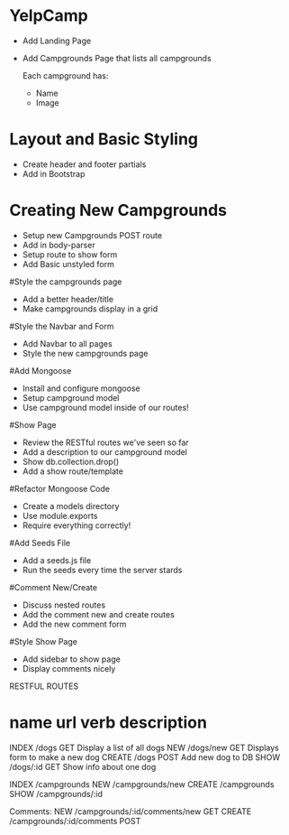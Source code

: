 # YelpCamp

* Add Landing Page
* Add Campgrounds Page that lists all campgrounds

    Each campground has:
    * Name
    * Image
    
# Layout and Basic Styling
* Create header and footer partials
* Add in Bootstrap


# Creating New Campgrounds
* Setup new Campgrounds POST route
* Add in body-parser
* Setup route to show form
* Add Basic unstyled form

#Style the campgrounds page
* Add a better header/title
* Make campgrounds display in a grid

#Style the Navbar and Form
* Add Navbar to all pages
* Style the new campgrounds page


#Add Mongoose
* Install and configure mongoose
* Setup campground model
* Use campground model inside of our routes!

#Show Page
* Review the RESTful routes we've seen so far
* Add a description to our campground model
* Show db.collection.drop()
* Add a show route/template

#Refactor Mongoose Code
* Create a models directory
* Use module.exports
* Require everything correctly!

#Add Seeds File
* Add a seeds.js file
* Run the seeds every time the server stards

#Comment New/Create
* Discuss nested routes
* Add the comment new and create routes
* Add the new comment form

#Style Show Page
* Add sidebar to show page
* Display comments nicely



RESTFUL ROUTES

name      url        verb       description
==========================================================
INDEX    /dogs       GET        Display a list of all dogs
NEW      /dogs/new   GET        Displays form to make a new dog
CREATE   /dogs       POST       Add new dog to DB
SHOW     /dogs/:id   GET        Show info about one dog

INDEX    /campgrounds
NEW      /campgrounds/new
CREATE   /campgrounds
SHOW     /campgrounds/:id

 Comments:
 NEW     /campgrounds/:id/comments/new      GET
 CREATE  /campgrounds/:id/comments          POST